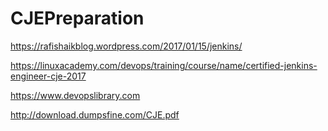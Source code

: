 # CJEPreparation

https://rafishaikblog.wordpress.com/2017/01/15/jenkins/


https://linuxacademy.com/devops/training/course/name/certified-jenkins-engineer-cje-2017


https://www.devopslibrary.com



http://download.dumpsfine.com/CJE.pdf


